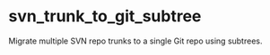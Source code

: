 svn_trunk_to_git_subtree
========================

Migrate multiple SVN repo trunks to a single Git repo using subtrees.

